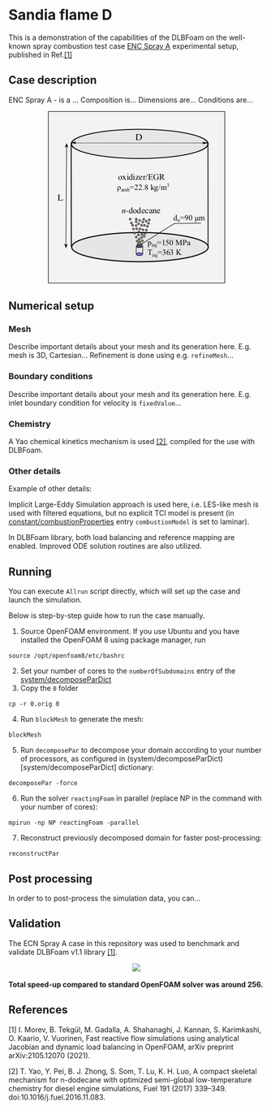 # Sandia flame D

This is a demonstration of the capabilities of the DLBFoam on the well-known spray combustion test case [ENC Spray A](https://ecn.sandia.gov/diesel-spray-combustion/target-condition/spray-ab/) experimental setup, published in Ref.[[1]](#Morev2022)

## Case description

ENC Spray A - is a ... Composition is... Dimensions are... Conditions are...

<p align="center">
  <img src="doc/schematic_sprayA.png" />
</p>

## Numerical setup

### Mesh

Describe important details about your mesh and its generation here. E.g. mesh is 3D, Cartesian... Refinement is done using e.g. ```refineMesh```...

### Boundary conditions

Describe important details about your mesh and its generation here. E.g. inlet boundary condition for velocity is ```fixedValue```...

### Chemistry

A Yao chemical kinetics mechanism is used [[2]](#Yao2016), compiled for the use with DLBFoam.

### Other details

Example of other details:  

Implicit Large-Eddy Simulation approach is used here, i.e. LES-like mesh is used with filtered equations, but no explicit TCI model is present (in [constant/combustionProperties](constant/combustionProperties) entry ```combustionModel``` is set to laminar).

In DLBFoam library, both load balancing and reference mapping are enabled. Improved ODE solution routines are also utilized.

## Running

You can execute ```Allrun``` script directly, which will set up the case and launch the simulation.

Below is step-by-step guide how to run the case manually.

1. Source OpenFOAM environment. If you use Ubuntu and you have installed the OpenFOAM 8 using package manager, run  
```
source /opt/openfoam8/etc/bashrc
```  
2. Set your number of cores to the ```numberOfSubdomains``` entry of the [system/decomposeParDict](system/decomposeParDict)  
3. Copy the ```0``` folder  
```
cp -r 0.orig 0
```  
4. Run ```blockMesh``` to generate the mesh:  
```
blockMesh
```  
5. Run ```decomposePar``` to decompose your domain according to your number of processors, as configured in (system/decomposeParDict)[system/decomposeParDict] dictionary:  
```
decomposePar -force
```  
6. Run the solver ```reactingFoam``` in parallel (replace NP in the command with your number of cores):  
```
mpirun -np NP reactingFoam -parallel
```  
7. Reconstruct previously decomposed domain for faster post-processing:  
```
reconstructPar
```  

## Post processing

In order to to post-process the simulation data, you can...

## Validation

The ECN Spray A case in this repository was used to benchmark and validate DLBFoam v1.1 library [[1]](#Morev2022).

<p align="center">
  <img src="doc/validation_sprayA.png" />
</p>

**Total speed-up compared to standard OpenFOAM solver was around 256.**

## References

<a id="Morev2022">[1]</a>
I. Morev, B. Tekgül, M. Gadalla, A. Shahanaghi, J. Kannan, S. Karimkashi, O. Kaario, V. Vuorinen, Fast reactive flow simulations using analytical Jacobian and dynamic load balancing in OpenFOAM, arXiv preprint arXiv:2105.12070 (2021).

<a id="Yao2016">[2]</a>
T. Yao, Y. Pei, B. J. Zhong, S. Som, T. Lu, K. H. Luo, A compact skeletal mechanism for n-dodecane with optimized semi-global low-temperature chemistry for diesel engine simulations, Fuel 191 (2017) 339–349. doi:10.1016/j.fuel.2016.11.083.
